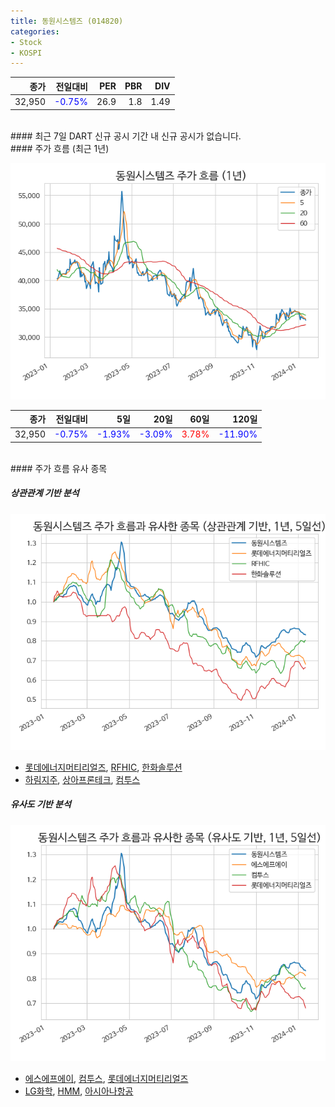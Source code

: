 ```yaml
---
title: 동원시스템즈 (014820)
categories:
- Stock
- KOSPI
---
```


|종가|전일대비|PER|PBR|DIV|
|---:|-------:|--:|--:|--:|
|32,950|<span style="color: blue">-0.75%</span>|26.9|1.8|1.49|

<!-- more -->

<br>
#### 최근 7일 DART 신규 공시
기간 내 신규 공시가 없습니다.

<br>
#### 주가 흐름 (최근 1년)

![014820](/assets/images/stock/014820.png)

|종가|전일대비|5일|20일|60일|120일|
|---:|-------:|--:|---:|---:|----:|
|32,950|<span style="color: blue">-0.75%</span>|<span style="color: blue">-1.93%</span>|<span style="color: blue">-3.09%</span>|<span style="color: red">3.78%</span>|<span style="color: blue">-11.90%</span>|

<br>
#### 주가 흐름 유사 종목

##### 상관관계 기반 분석

![014820](/assets/images/stock/014820_corr.png)
- [롯데에너지머티리얼즈](/020150/), [RFHIC](/218410/), [한화솔루션](/009830/)
- [하림지주](/003380/), [상아프론테크](/089980/), [컴투스](/078340/)

##### 유사도 기반 분석

![014820](/assets/images/stock/014820_sim.png)
- [에스에프에이](/056190/), [컴투스](/078340/), [롯데에너지머티리얼즈](/020150/)
- [LG화학](/051910/), [HMM](/011200/), [아시아나항공](/020560/)